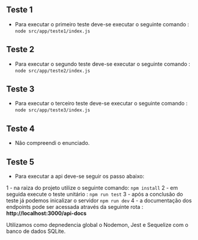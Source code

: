 ## Teste 1

* Para executar o primeiro teste deve-se executar o seguinte comando : ```node src/app/teste1/index.js```

## Teste 2

* Para executar o segundo teste deve-se executar o seguinte comando : ```node src/app/teste2/index.js```

## Teste 3

* Para executar o terceiro teste deve-se executar o seguinte comando : ```node src/app/teste3/index.js```

## Teste 4

* Não compreendi o enunciado.

## Teste 5

* Para executar a api deve-se seguir os passo abaixo:

1 - na raiza do projeto utilize o seguinte comando: ```npm install```
2 - em seguida execute o teste unitário : ```npm run test```
3 - após a conclusão do teste já podemos inicalizar o servidor ```npm run dev```
4 - a documentação dos endpoints pode ser acessada através da seguinte rota : **http://localhost:3000/api-docs**

Utilizamos como depnedencia global o Nodemon, Jest e Sequelize com o banco de dados SQLite.